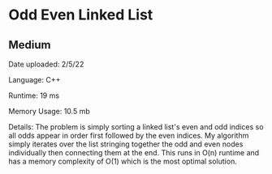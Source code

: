 
# Odd Even Linked List

## Medium

Date uploaded: 2/5/22

Language: C++

Runtime: 19 ms

Memory Usage: 10.5 mb

Details: The problem is simply sorting a linked list's even and odd indices so all odds appear in order first followed by the even indices. My algorithm simply iterates over the list stringing together the odd and even nodes individually then connecting them at the end. This runs in O(n) runtime and has a memory complexity of O(1) which is the most optimal solution.
